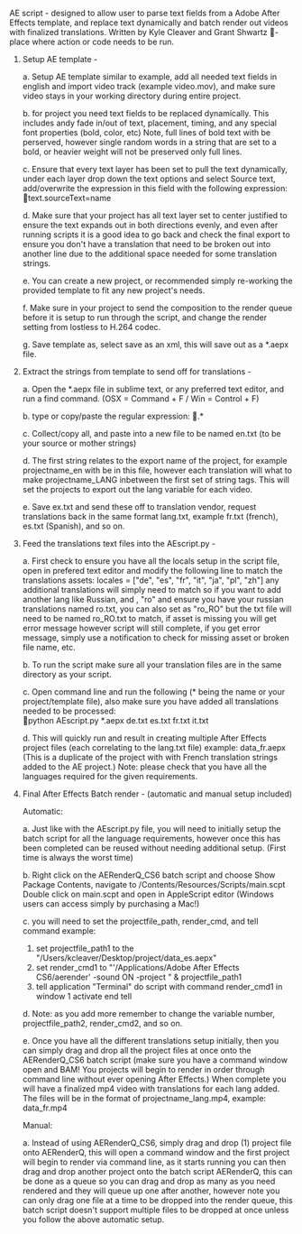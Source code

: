 AE script - 
designed to allow user to parse text fields from a Adobe After Effects template, and replace text dynamically and batch render out videos with finalized translations.
Written by Kyle Cleaver and Grant Shwartz
📌-place where action or code needs to be run.

1. Setup AE template -

   a. Setup AE template similar to example, add all needed text fields in english and import video track (example video.mov), and make sure video stays in your working directory during entire project.

   b. for project you need text fields to be replaced dynamically. This includes andy fade in/out of text, placement, timing, and any special font properties (bold, color, etc)  Note, full lines of bold text with be perserved, however single random words in a string that are set to a bold, or heavier weight will not be preserved only full lines.

   c. Ensure that every text layer has been set to pull the text dynamically, under each layer drop down the text options and select Source text, add/overwrite the expression in this field with the following expression:  📌text.sourceText=name

   d. Make sure that your project has all text layer set to center justified to ensure the text expands out in both directions evenly, and even after running scripts it is a good idea to go back and check the final export to ensure you don't have a translation that need to be broken out into another line due to the additional space needed for some translation strings.

   e. You can create a new project, or recommended simply re-working the provided template to fit any new project's needs.

   f. Make sure in your project to send the composition to the render queue before it is setup to run through the script, and change the render setting from lostless to H.264 codec.

   g. Save template as, select save as an xml, this will save out as a *.aepx file.



2. Extract the strings from template to send off for translations -

   a. Open the *.aepx file in sublime text, or any preferred text editor, and run a find command. (OSX = Command + F / Win = Control + F)

   b. type or copy/paste the regular expression: 📌<string>.*

   c. Collect/copy all, and paste into a new file to be named en.txt (to be your source or mother strings)

   d. The first string relates to the export name of the project, for example <string>projectname_en</string> with be in this file, however each translation will what to make projectname_LANG inbetween the first set of string tags. This will set the projects to export out the lang variable for each video.

   e. Save ex.txt and send these off to translation vendor, request translations back in the same format lang.txt, example fr.txt (french), es.txt (Spanish), and so on.


3. Feed the translations text files into the AEscript.py - 

   a. First check to ensure you have all the locals setup in the script file, open in prefered text editor and modify the following line to match the translations assets:
   locales = ["de", "es", "fr", "it", "ja", "pl", "zh"] any additional translations will simply need to match so if you want to add another lang like Russian, and , "ro" and ensure you have your russian translations named ro.txt, you can also set as "ro_RO" but the txt file will need to be named ro_RO.txt to match, if asset is missing you will get error message however script will still complete, if you get error message, simply use a notification to check for missing asset or broken file name, etc.

   b. To run the script make sure all your translation files are in the same directory as your script.

   c. Open command line and run the following (* being the name or your project/template file), also make sure you have added all translations needed to be processed:  
   📌python AEscript.py *.aepx de.txt es.txt fr.txt it.txt

   d. This will quickly run and result in creating multiple After Effects project files (each correlating to the lang.txt file) example: data_fr.aepx (This is a duplicate of the project with with French translation strings added to the AE project.)  Note: please check that you have all the languages required for the given requirements.

4. Final After Effects Batch render - (automatic and manual setup included)
  
   Automatic:

   a. Just like with the AEscript.py file, you will need to initially setup the batch script for all the language requirements, however once this has been completed can be reused without needing additional setup. (First time is always the worst time)

   b. Right click on the AERenderQ_CS6 batch script and choose Show Package Contents, navigate to /Contents/Resources/Scripts/main.scpt Double click on main.scpt and open in AppleScript editor (Windows users can access simply by purchasing a Mac!)

   c. you will need to set the projectfile_path, render_cmd, and tell command example:

      1. set projectfile_path1 to the "/Users/kcleaver/Desktop/project/data_es.aepx"
      2. set render_cmd1 to "'/Applications/Adobe After Effects CS6/aerender' -sound ON -project " & projectfile_path1
      3. tell application "Terminal"
		       do script with command render_cmd1 in window 1
		       activate
	     end tell

   d. Note: as you add more remember to change the variable number, projectfile_path2, render_cmd2, and so on.

   e. Once you have all the different translations setup initially, then you can simply drag and drop all the project files at once onto the AERenderQ_CS6 batch script (make sure you have a command window open and BAM! You projects will begin to render in order through command line without ever opening After Effects.)  When complete you will have a finalized mp4 video with translations for each lang added.  The files will be in the format of projectname_lang.mp4, example: data_fr.mp4

   Manual:

   a. Instead of using AERenderQ_CS6, simply drag and drop (1) project file onto AERenderQ, this will open a command window and the first project will begin to render via command line, as it starts running you can then drag and drop another project onto the batch script AERenderQ, this can be done as a queue so you can drag and drop as many as you need rendered and they will queue up one after another, however note you can only drag one file at a time to be dropped into the render queue, this batch script doesn't support multiple files to be dropped at once unless you follow the above automatic setup.